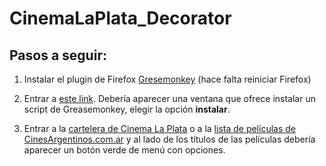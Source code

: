 # CinemaLaPlata_Decorator

## Pasos a seguir:

1. Instalar el plugin de Firefox [Gresemonkey](https://addons.mozilla.org/en-US/firefox/addon/greasemonkey/) (hace falta reiniciar Firefox)

2. Entrar a [este link](https://github.com/diegous/CinemaLaPlata_Decorator/raw/master/Decorator.user.js). Debería aparecer una ventana que ofrece instalar un script de Greasemonkey, elegir la opción **instalar**.

3. Entrar a la [cartelera de Cinema La Plata](http://www.cinemalaplata.com/Cartelera.aspx) o a la [lista de películas de CinesArgentinos.com.ar](http://www.cinesargentinos.com.ar/cartelera/) y al lado de los títulos de las películas debería aparecer un botón verde de menú con opciones.

